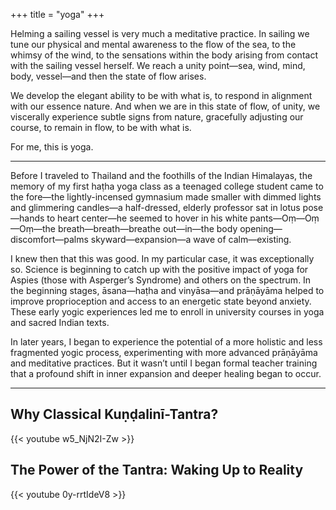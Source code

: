 +++
title = "yoga"
+++

Helming a sailing vessel is very much a meditative practice. In sailing we tune our physical and mental awareness to the flow of the sea, to the whimsy of the wind, to the sensations within the body arising from contact with the sailing vessel herself. We reach a unity point—sea, wind, mind, body, vessel—and then the state of flow arises.    

We develop the elegant ability to be with what is, to respond in alignment with our essence nature. And when we are in this state of flow, of unity, we viscerally experience subtle signs from nature, gracefully adjusting our course, to remain in flow, to be with what is.

For me, this is yoga.

* * *

Before I traveled to Thailand and the foothills of the Indian Himalayas, the memory of my first haṭha yoga class as a teenaged college student came to the fore—the lightly-incensed gymnasium made smaller with dimmed lights and glimmering candles—a half-dressed, elderly professor sat in lotus pose—hands to heart center—he seemed to hover in his white pants—Oṃ—Oṃ—Oṃ—the breath—breath—breathe out—in—the body opening—discomfort—palms skyward—expansion—a wave of calm—existing.

I knew then that this was good. In my particular case, it was exceptionally so. Science is beginning to catch up with the positive impact of yoga for Aspies (those with Asperger’s Syndrome) and others on the spectrum. In the beginning stages, āsana—haṭha and vinyāsa—and prāṇāyāma helped to improve proprioception and access to an energetic state beyond anxiety. These early yogic experiences led me to enroll in university courses in yoga and sacred Indian texts.

In later years, I began to experience the potential of a more holistic and less fragmented yogic process, experimenting with more advanced prāṇāyāma and meditative practices. But it wasn’t until I began formal teacher training that a profound shift in inner expansion and deeper healing began to occur.

* * *

## Why Classical Kuṇḍalinī-Tantra?

{{< youtube w5_NjN2I-Zw >}}

## The Power of the Tantra: Waking Up to Reality

{{< youtube 0y-rrtIdeV8 >}}
